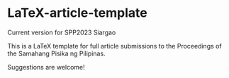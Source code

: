 # LaTeX-article-template
Current version for SPP2023 Siargao

This is a LaTeX template for full article submissions to the Proceedings of the Samahang Pisika ng Pilipinas.

Suggestions are welcome!
